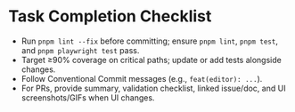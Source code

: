 # Task Completion Checklist
- Run `pnpm lint --fix` before committing; ensure `pnpm lint`, `pnpm test`, and `pnpm playwright test` pass.
- Target ≥90% coverage on critical paths; update or add tests alongside changes.
- Follow Conventional Commit messages (e.g., `feat(editor): ...`).
- For PRs, provide summary, validation checklist, linked issue/doc, and UI screenshots/GIFs when UI changes.
